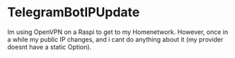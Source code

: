 # TelegramBotIPUpdate
Im using OpenVPN on a Raspi to get to my Homenetwork. However, once in a while my public IP changes, and i cant do anything about it (my provider doesnt have a static Option).
